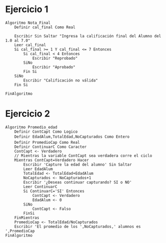 # Ejercicio 1

    Algoritmo Nota_Final
    	Definir cal_final Como Real
    	
    	Escribir Sin Saltar "Ingresa la calificación final del Alumno del 1.0 al 7.0"
    	Leer cal_final
    	Si cal_final >= 1 Y cal_final <= 7 Entonces
    		Si cal_final < 4 Entonces
    			Escribir "Reprobado"
    		SiNo
    			Escribir "Aprobado"
    		Fin Si
    	SiNo
    		Escribir "Calificación no válida"
    	Fin Si
    		
    FinAlgoritmo

# Ejercicio 2

    Algoritmo Promedio_edad
    	Definir ContCapt Como Logico
    	Definir EdadAlum,TotalEdad,NoCapturados Como Entero
    	Definir PromedioCap Como Real
    	Definir ContinuarC Como Caracter
    	ContCapt <- Verdadero
    	// Mientras la variable ContCapt sea verdadera corre el ciclo
    	Mientras ContCapt=Verdadero Hacer
    		Escribir 'Capture la edad del alumno' Sin Saltar
    		Leer EdadAlum
    		TotalEdad <- TotalEdad+EdadAlum
    		NoCapturados <- NoCapturados+1
    		Escribir '¿Deseas continuar capturando? SI o NO'
    		Leer ContinuarC
    		Si ContinuarC='SI' Entonces
    			ContCapt <- Verdadero
    			EdadAlum <- 0
    		SiNo
    			ContCapt <- Falso
    		FinSi
    	FinMientras
    	PromedioCap <- TotalEdad/NoCapturados
    	Escribir 'El promedio de los ',NoCapturados,' alumnos es ',PromedioCap
    FinAlgoritmo

    
